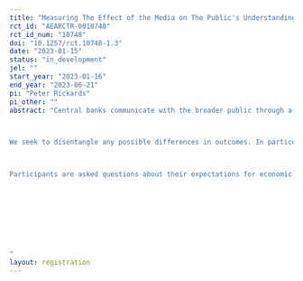```yaml
---
title: "Measuring The Effect of the Media on The Public's Understanding of Central Bank Information"
rct_id: "AEARCTR-0010748"
rct_id_num: "10748"
doi: "10.1257/rct.10748-1.3"
date: "2023-01-15"
status: "in_development"
jel: ""
start_year: "2023-01-16"
end_year: "2023-06-21"
pi: "Peter Rickards"
pi_other: ""
abstract: "Central banks communicate with the broader public through a number of different channels. Recent research has looked at the impact of this communication on the inflation expectations of the public and their trust in central banks. However, the public rarely engages with this communication. Instead, the public tends to receive their economic information from the media. This research investigates whether the public's expectations for economic variables, their trust in central banks and their understanding of these messages are impacted by whether they receive their information directly from the central bank or through the media.

We seek to disentangle any possible differences in outcomes. In particular, we test whether a close-to-identical message impacts upon the public differently depending on whether it is from the central bank or the media. As a result, we try to identify if there are differences between outcomes, whether this is due to a credibility or trust effect of the source, or instead, it is because the different sources tend to transmit different information. Furthermore, in line with some previous research, we seek to identify how a much-condensed communication from the central bank impacts consumer outcomes relative to the longer-form communications they typically send.  

Participants are asked questions about their expectations for economic variables in the future. They are then randomly assigned to 6 different informational treatments. After participants read the text, they are asked follow-up questions. These questions assess how much of the text they understood, their perceived credibility of the central bank, and their trust in the source of the information. We again ask them for their expectations for economic variables in the future having read the additional information. Participants are also asked some demographic questions, including their level of economics education, whether they are a homeowner and how often they read economics or business news.




"
layout: registration
---
```



